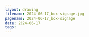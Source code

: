 ```yaml
---
layout: drawing
filename: 2024-06-17_box-signage.jpg
pagename: 2024-06-17_box-signage
date: 2024-06-17
tags:
---
```

